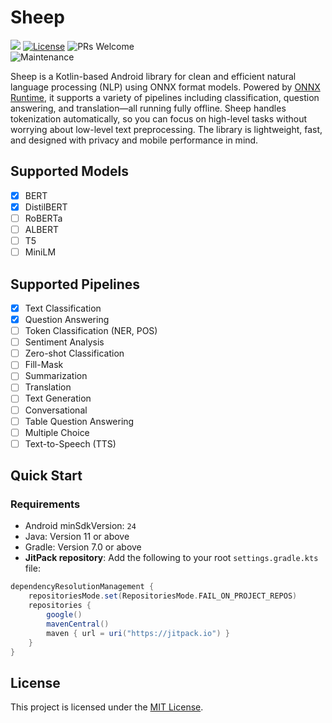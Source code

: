 # Sheep

[![](https://jitpack.io/v/palnavneet/sheep.svg)](https://jitpack.io/#palnavneet/sheep) [![License](https://img.shields.io/badge/License-MIT-green.svg)](https://opensource.org/licenses/MIT) ![PRs Welcome](https://img.shields.io/badge/PRs-welcome-green.svg)<br>
![Maintenance](https://img.shields.io/badge/Maintained%3F-Yes-brightgreen.svg) 

Sheep is a Kotlin-based Android library for clean and efficient natural language processing (NLP) using ONNX format models. Powered by [ONNX Runtime](https://onnxruntime.ai/), it supports a variety of pipelines including classification, question answering, and translation—all running fully offline. Sheep handles tokenization automatically, so you can focus on high-level tasks without worrying about low-level text preprocessing. The library is lightweight, fast, and designed with privacy and mobile performance in mind.

## Supported Models

- [x] BERT
- [x] DistilBERT
- [ ] RoBERTa
- [ ] ALBERT
- [ ] T5
- [ ] MiniLM

## Supported Pipelines

- [x] Text Classification
- [x] Question Answering
- [ ] Token Classification (NER, POS)
- [ ] Sentiment Analysis
- [ ] Zero-shot Classification
- [ ] Fill-Mask
- [ ] Summarization
- [ ] Translation
- [ ] Text Generation
- [ ] Conversational
- [ ] Table Question Answering
- [ ] Multiple Choice
- [ ] Text-to-Speech (TTS)

## Quick Start

### Requirements

- Android minSdkVersion: `24` 
- Java: Version 11 or above
- Gradle: Version 7.0 or above
- **JitPack repository**: Add the following to your root `settings.gradle.kts` file:
  
```gradle
dependencyResolutionManagement {
    repositoriesMode.set(RepositoriesMode.FAIL_ON_PROJECT_REPOS)
    repositories {
        google()
        mavenCentral()
        maven { url = uri("https://jitpack.io") }
    }
}
```

## License

This project is licensed under the [MIT License](https://opensource.org/licenses/MIT).


